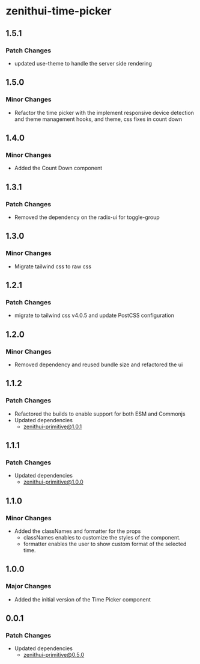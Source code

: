 # zenithui-time-picker

## 1.5.1

### Patch Changes

- updated use-theme to handle the server side rendering

## 1.5.0

### Minor Changes

- Refactor the time picker with the implement responsive device detection and theme management hooks, and theme, css fixes in count down

## 1.4.0

### Minor Changes

- Added the Count Down component

## 1.3.1

### Patch Changes

- Removed the dependency on the radix-ui for toggle-group

## 1.3.0

### Minor Changes

- Migrate tailwind css to raw css

## 1.2.1

### Patch Changes

- migrate to tailwind css v4.0.5 and update PostCSS configuration

## 1.2.0

### Minor Changes

- Removed dependency and reused bundle size and refactored the ui

## 1.1.2

### Patch Changes

- Refactored the builds to enable support for both ESM and Commonjs
- Updated dependencies
  - zenithui-primitive@1.0.1

## 1.1.1

### Patch Changes

- Updated dependencies
  - zenithui-primitive@1.0.0

## 1.1.0

### Minor Changes

- Added the classNames and formatter for the props
  - classNames enables to customize the styles of the component.
  - formatter enables the user to show custom format of the selected time.

## 1.0.0

### Major Changes

- Added the initial version of the Time Picker component

## 0.0.1

### Patch Changes

- Updated dependencies
  - zenithui-primitive@0.5.0
